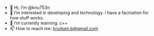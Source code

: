 - 👋 Hi, I’m @knu753n
- 👀 I’m interested in developing and technology. i have a facination for how stuff works.
- 🌱 I’m currently learning: c++
- 📫 How to reach me: [knutsen.b@gmail.com](mailto:knutsen.b@gmail.com)

<!---
knu753n/knu753n is a ✨ special ✨ repository because its `README.md` (this file) appears on your GitHub profile.
You can click the Preview link to take a look at your changes.
--->
